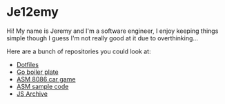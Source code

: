 <!--
**Je12emy/je12emy** is a ✨ _special_ ✨ repository because its `README.md` (this file) appears on your GitHub profile.

Here are some ideas to get you started:

- 🔭 I’m currently working on ...
- 🌱 I’m currently learning ...
- 👯 I’m looking to collaborate on ...
- 🤔 I’m looking for help with ...
- 💬 Ask me about ...
- 📫 How to reach me: ...
- 😄 Pronouns: ...
- ⚡ Fun fact: ...
-->

# Je12emy

Hi! My name is Jeremy and I'm a software engineer, I enjoy keeping things simple though I guess I'm not really good at it due to overthinking...

Here are a bunch of repositories you could look at:

* [Dotfiles](https://github.com/Je12emy/dotfiles)
* [Go boiler plate](https://github.com/Je12emy/rest_boiler)
* [ASM 8086 car game](https://github.com/Je12emy/Game-asm)
* [ASM sample code](https://github.com/Je12emy/8086repo)
* [JS Archive](https://github.com/Je12emy/Archive)
